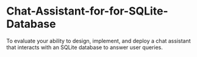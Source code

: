 # Chat-Assistant-for-for-SQLite-Database
To evaluate your ability to design, implement, and deploy a chat assistant that interacts with an SQLite database to answer user queries.
